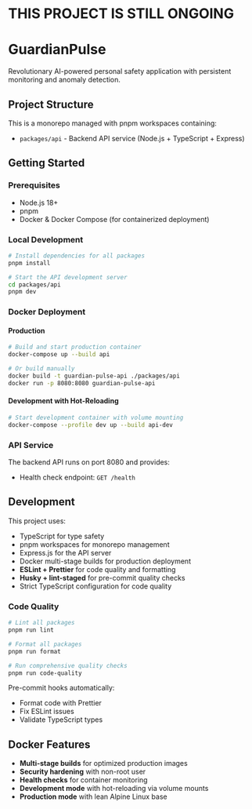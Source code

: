# THIS  PROJECT IS STILL ONGOING 


# GuardianPulse

Revolutionary AI-powered personal safety application with persistent monitoring and anomaly detection.

## Project Structure

This is a monorepo managed with pnpm workspaces containing:

- `packages/api` - Backend API service (Node.js + TypeScript + Express)

## Getting Started

### Prerequisites

- Node.js 18+
- pnpm
- Docker & Docker Compose (for containerized deployment)

### Local Development

```bash
# Install dependencies for all packages
pnpm install

# Start the API development server
cd packages/api
pnpm dev
```

### Docker Deployment

#### Production
```bash
# Build and start production container
docker-compose up --build api

# Or build manually
docker build -t guardian-pulse-api ./packages/api
docker run -p 8080:8080 guardian-pulse-api
```

#### Development with Hot-Reloading
```bash
# Start development container with volume mounting
docker-compose --profile dev up --build api-dev
```

### API Service

The backend API runs on port 8080 and provides:
- Health check endpoint: `GET /health`

## Development

This project uses:
- TypeScript for type safety
- pnpm workspaces for monorepo management
- Express.js for the API server
- Docker multi-stage builds for production deployment
- **ESLint + Prettier** for code quality and formatting
- **Husky + lint-staged** for pre-commit quality checks
- Strict TypeScript configuration for code quality

### Code Quality
```bash
# Lint all packages
pnpm run lint

# Format all packages  
pnpm run format

# Run comprehensive quality checks
pnpm run code-quality
```

Pre-commit hooks automatically:
- Format code with Prettier
- Fix ESLint issues
- Validate TypeScript types

## Docker Features

- **Multi-stage builds** for optimized production images
- **Security hardening** with non-root user
- **Health checks** for container monitoring
- **Development mode** with hot-reloading via volume mounts
- **Production mode** with lean Alpine Linux base
